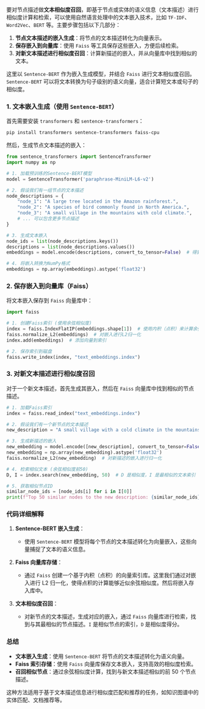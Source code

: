 要对节点描述做**文本相似度召回**，即基于节点或实体的语义信息（文本描述）进行相似度计算和检索，可以使用自然语言处理中的文本嵌入技术，比如 `TF-IDF`、`Word2Vec`、`BERT` 等。主要步骤包括以下几部分：

1. **节点文本描述的嵌入生成**：将节点的文本描述转化为向量表示。
2. **保存嵌入到向量库**：使用 `Faiss` 等工具保存这些嵌入，方便后续检索。
3. **对新文本描述进行相似度召回**：计算新描述的嵌入，并从向量库中找到相似的文本。

这里以 `Sentence-BERT` 作为嵌入生成模型，并结合 `Faiss` 进行文本相似度召回。`Sentence-BERT` 可以将文本转换为句子级别的语义向量，适合计算短文本或句子的相似度。

### 1. 文本嵌入生成（使用 `Sentence-BERT`）

首先需要安装 `transformers` 和 `sentence-transformers`：

```bash
pip install transformers sentence-transformers faiss-cpu
```

然后，生成节点文本描述的嵌入：

```python
from sentence_transformers import SentenceTransformer
import numpy as np

# 1. 加载预训练的Sentence-BERT模型
model = SentenceTransformer('paraphrase-MiniLM-L6-v2')

# 2. 假设我们有一组节点的文本描述
node_descriptions = {
    "node_1": "A large tree located in the Amazon rainforest.",
    "node_2": "A species of bird commonly found in North America.",
    "node_3": "A small village in the mountains with cold climate.",
    # ... 可以包含更多节点描述
}

# 3. 生成文本嵌入
node_ids = list(node_descriptions.keys())
descriptions = list(node_descriptions.values())
embeddings = model.encode(descriptions, convert_to_tensor=False)  # 得到每个描述的嵌入向量

# 4. 将嵌入转换为NumPy格式
embeddings = np.array(embeddings).astype('float32')
```

### 2. 保存嵌入到向量库（Faiss）

将文本嵌入保存到 `Faiss` 向量库中：

```python
import faiss

# 1. 创建Faiss索引 (使用余弦相似度)
index = faiss.IndexFlatIP(embeddings.shape[1])  # 使用内积（点积）来计算余弦相似度
faiss.normalize_L2(embeddings)  # 对嵌入进行L2归一化
index.add(embeddings)  # 添加向量到索引

# 2. 保存索引到磁盘
faiss.write_index(index, "text_embeddings.index")
```

### 3. 对新文本描述进行相似度召回

对于一个新文本描述，首先生成其嵌入，然后在 `Faiss` 向量库中找到相似的节点描述。

```python
# 1. 加载Faiss索引
index = faiss.read_index("text_embeddings.index")

# 2. 假设我们有一个新节点的文本描述
new_description = "A small village with a cold climate in the mountains."

# 3. 生成新描述的嵌入
new_embedding = model.encode([new_description], convert_to_tensor=False)
new_embedding = np.array(new_embedding).astype('float32')
faiss.normalize_L2(new_embedding)  # 对新描述的嵌入进行归一化

# 4. 检索相似文本 (余弦相似度前50)
D, I = index.search(new_embedding, 50)  # D 是相似度，I 是最相似的文本索引

# 5. 获取相似节点ID
similar_node_ids = [node_ids[i] for i in I[0]]
print(f"Top 50 similar nodes to the new description: {similar_node_ids}")
```

### 代码详细解释

1. **Sentence-BERT 嵌入生成**：
   - 使用 `Sentence-BERT` 模型将每个节点的文本描述转化为向量嵌入，这些向量捕捉了文本的语义信息。
   
2. **Faiss 向量库存储**：
   - 通过 `Faiss` 创建一个基于内积（点积）的向量索引库。这里我们通过对嵌入进行 L2 归一化，使得点积的计算能够近似余弦相似度。然后将嵌入存入库中。
   
3. **文本相似度召回**：
   - 对新节点的文本描述，生成对应的嵌入，通过 `Faiss` 向量库进行检索，找到与其最相似的节点描述。`I` 是相似节点的索引，`D` 是相似度得分。

### 总结

- **文本嵌入生成**：使用 `Sentence-BERT` 将节点的文本描述转化为语义向量。
- **Faiss 索引存储**：使用 `Faiss` 向量库保存文本嵌入，支持高效的相似度检索。
- **召回相似节点**：通过余弦相似度计算，找到与新文本描述相似的前 50 个节点描述。

这种方法适用于基于文本描述信息进行相似度匹配和推荐的任务，如知识图谱中的实体匹配、文档推荐等。
